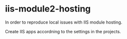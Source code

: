 # iis-module2-hosting

In order to reproduce local issues with IIS module hosting.

Create IIS apps accordning to the settings in the projects.
